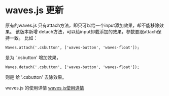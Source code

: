 # waves.js 更新
原有的waves.js 只有attach方法，即只可以给一个input添加效果，却不能移除效果。
该版本新增 detach方法，可以给input卸载添加的效果，参数要跟attach保持一致。
比如：

    Waves.attach('.csbutton', ['waves-button', 'waves-float']);
    
是为 '.csbutton' 增加效果，

    Waves.detach('.csbutton', ['waves-button', 'waves-float']);
    
则是 给 '.csbutton' 去除效果。

waves.js 的使用详情  [waves.js使用详情](http://fian.my.id/Waves/)
